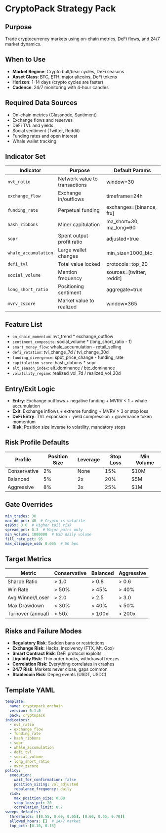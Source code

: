 # CryptoPack Strategy Pack

## Purpose
Trade cryptocurrency markets using on-chain metrics, DeFi flows, and 24/7 market dynamics.

## When to Use
- **Market Regime**: Crypto bull/bear cycles, DeFi seasons
- **Asset Class**: BTC, ETH, major altcoins, DeFi tokens
- **Horizon**: 1-14 days (crypto cycles are faster)
- **Cadence**: 24/7 monitoring with 4-hour candles

## Required Data Sources
- On-chain metrics (Glassnode, Santiment)
- Exchange flows and reserves
- DeFi TVL and yields
- Social sentiment (Twitter, Reddit)
- Funding rates and open interest
- Whale wallet tracking

## Indicator Set

| Indicator | Purpose | Default Params |
|-----------|---------|----------------|
| `nvt_ratio` | Network value to transactions | window=30 |
| `exchange_flow` | Exchange in/outflows | timeframe=24h |
| `funding_rate` | Perpetual funding | exchanges=[binance, ftx] |
| `hash_ribbons` | Miner capitulation | ma_short=30, ma_long=60 |
| `sopr` | Spent output profit ratio | adjusted=true |
| `whale_accumulation` | Large wallet changes | min_size=1000_btc |
| `defi_tvl` | Total value locked | protocols=top_20 |
| `social_volume` | Mention frequency | sources=[twitter, reddit] |
| `long_short_ratio` | Positioning sentiment | aggregate=true |
| `mvrv_zscore` | Market value to realized | window=365 |

## Feature List
- `on_chain_momentum`: nvt_trend * exchange_outflow
- `sentiment_composite`: social_volume * (long_short_ratio - 1)
- `smart_money_flow`: whale_accumulation - retail_selling
- `defi_rotation`: tvl_change_7d / tvl_change_30d
- `funding_divergence`: spot_price_change - funding_rate
- `capitulation_score`: hash_ribbons * sopr
- `alt_season_index`: alt_dominance / btc_dominance
- `volatility_regime`: realized_vol_7d / realized_vol_30d

## Entry/Exit Logic
- **Entry**: Exchange outflows + negative funding + MVRV < 1 + whale accumulation
- **Exit**: Exchange inflows + extreme funding + MVRV > 3 or stop loss
- **DeFi Entry**: TVL expansion + yield compression + governance token momentum
- **Risk**: Position size inverse to volatility, mandatory stops

## Risk Profile Defaults

| Profile | Position Size | Leverage | Stop Loss | Min Volume |
|---------|--------------|----------|-----------|------------|
| Conservative | 2% | None | 15% | $10M |
| Balanced | 5% | 2x | 20% | $5M |
| Aggressive | 8% | 3x | 25% | $1M |

## Gate Overrides
```yaml
min_trades: 30
max_dd_pct: 40  # Crypto is volatile
es95x: 3.0  # Higher tail risk
spread_pct: 0.3  # Major pairs only
min_volume: 1000000  # USD daily volume
fill_rate_pct: 95
max_slippage_usd: 0.005  # 50 bps
```

## Target Metrics

| Metric | Conservative | Balanced | Aggressive |
|--------|-------------|----------|------------|
| Sharpe Ratio | > 1.0 | > 0.8 | > 0.6 |
| Win Rate | > 50% | > 45% | > 40% |
| Avg Winner/Loser | > 2.0 | > 2.5 | > 3.0 |
| Max Drawdown | < 30% | < 40% | < 50% |
| Turnover (annual) | < 50x | < 100x | < 200x |

## Risks and Failure Modes
- **Regulatory Risk**: Sudden bans or restrictions
- **Exchange Risk**: Hacks, insolvency (FTX, Mt. Gox)
- **Smart Contract Risk**: DeFi protocol exploits
- **Liquidity Risk**: Thin order books, withdrawal freezes
- **Correlation Risk**: Everything correlates in crashes
- **24/7 Risk**: Markets never close, gaps common
- **Stablecoin Risk**: Depeg events (USDT, USDC)

## Template YAML
```yaml
template:
  name: cryptopack_onchain
  version: 0.1.0
  pack: cryptopack
indicators:
  - nvt_ratio
  - exchange_flow
  - funding_rate
  - hash_ribbons
  - sopr
  - whale_accumulation
  - defi_tvl
  - social_volume
  - long_short_ratio
  - mvrv_zscore
policy:
  execution:
    wait_for_confirmation: false
    position_sizing: vol_adjusted
    rebalance_frequency: daily
  risk:
    max_position_size: 0.08
    stop_loss_pct: 20
    correlation_limit: 0.7
sweeps_defaults:
  thresholds: [[0.55, 0.60, 0.65], [0.60, 0.65, 0.70]]
  allowed_hours: []  # 24/7 market
  top_pct: [0.10, 0.15]
```